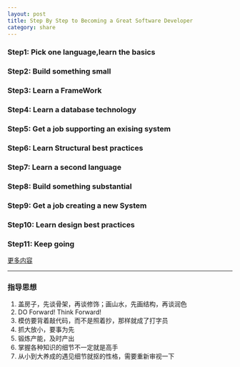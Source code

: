 ```yaml
---
layout: post
title: Step By Step to Becoming a Great Software Developer
category: share
---
```


### Step1: Pick one language,learn the basics

### Step2: Build something small

### Step3: Learn a FrameWork

### Step4: Learn a database technology

### Step5: Get a job supporting an exising system

### Step6: Learn Structural best practices

### Step7: Learn a second language

### Step8: Build something substantial

### Step9: Get a job creating a new System

### Step10: Learn design best practices

### Step11: Keep going

[更多内容](http://www.javacodegeeks.com/2014/07/step-by-step-path-to-becoming-a-great-software-developer.html)

***

### 指导思想

1. 盖房子，先谈骨架，再谈修饰；画山水，先画结构，再谈润色
2. DO Forward! Think Forward!
3. 模仿要背着敲代码，而不是照着抄，那样就成了打字员
4. 抓大放小，要事为先
5. 锻炼产能，及时产出
6. 掌握各种知识的细节不一定就是高手
7. 从小到大养成的遇见细节就抠的性格，需要重新审视一下